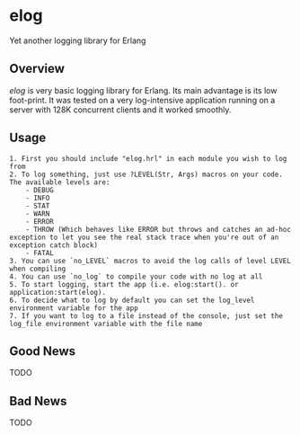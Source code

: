 # elog
Yet another logging library for Erlang

## Overview
*elog* is very basic logging library for Erlang.  Its main advantage is its low foot-print.
It was tested on a very log-intensive application running on a server with 128K concurrent clients and it worked smoothly.

## Usage
    1. First you should include "elog.hrl" in each module you wish to log from
    2. To log something, just use ?LEVEL(Str, Args) macros on your code. The available levels are:
        - DEBUG
        - INFO
        - STAT
        - WARN
        - ERROR
        - THROW (Which behaves like ERROR but throws and catches an ad-hoc exception to let you see the real stack trace when you're out of an exception catch block)
        - FATAL
    3. You can use `no_LEVEL` macros to avoid the log calls of level LEVEL when compiling
    4. You can use `no_log` to compile your code with no log at all
    5. To start logging, start the app (i.e. elog:start(). or application:start(elog).
    6. To decide what to log by default you can set the log_level environment variable for the app
    7. If you want to log to a file instead of the console, just set the log_file environment variable with the file name

## Good News
TODO

## Bad News
TODO